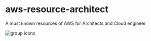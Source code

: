 # aws-resource-architect
A must known resources of AWS for Architects and Cloud engineer


![group icons]([http://url/to/img.png](https://github.com/bikashkumars/aws-resource-architect/blob/main/aws_groups.JPG))

